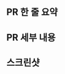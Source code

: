 ## PR 한 줄 요약

<!-- PR을 한줄로 요약해주세요. -->
<!-- Issue 번호 기재 -->

## PR 세부 내용

<!-- 수정/추가한 내용을 적어주세요. -->

## 스크린샷

<!-- 사진 첨부해주세요. (선택) -->

